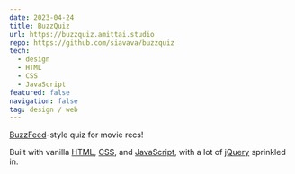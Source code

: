 ```yaml
---
date: 2023-04-24
title: BuzzQuiz
url: https://buzzquiz.amittai.studio
repo: https://github.com/siavava/buzzquiz
tech:
  - design
  - HTML
  - CSS
  - JavaScript
featured: false
navigation: false
tag: design / web
---
```


[BuzzFeed][buzzfeed]-style quiz for movie recs!

Built with vanilla [HTML][html], [CSS][css], and [JavaScript][js],
with a lot of [jQuery][jquery] sprinkled in.

[buzzfeed]: https://www.buzzfeed.com
[html]: https://developer.mozilla.org/en-US/docs/Web/HTML
[css]: https://developer.mozilla.org/en-US/docs/Web/CSS
[js]: https://www.javascript.com
[jquery]: https://jquery.com
